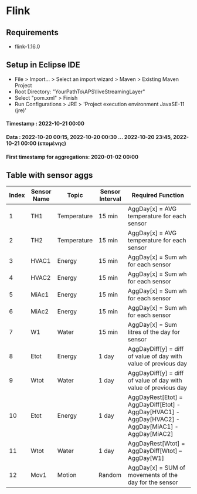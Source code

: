 
# Flink

## Requirements
- flink-1.16.0

## Setup in Eclipse IDE

- File > Import... > Select an import wizard > Maven > Existing Maven Project
- Root Directory: "YourPathTo\APS\liveStreamingLayer"
- Select "pom.xml" > Finish
- Run Configurations > JRE > 'Project execution environment JavaSE-11 (jre)'

#### Timestamp : 2022-10-21 00:00
#### Data : 2022-10-20 00:15, 2022-10-20 00:30 … 2022-10-20 23:45, 2022-10-21 00:00 (επομένης)
#### First timestamp for aggregations: 2020-01-02 00:00

## Table with sensor aggs
|Index|Sensor Name| Topic | Sensor Interval| Required Function|
| ---| --- | --- | --- | ---|
|1 |TH1 | Temperature | 15 min | AggDay[x] = AVG temperature for each sensor |
|2|TH2 | Temperature | 15 min| AggDay[x] = AVG temperature for each sensor | 
|3 | HVAC1| Energy | 15 min | AggDay[x] = Sum wh for each sensor | 
|4 | HVAC2| Energy | 15 min | AggDay[x] = Sum wh for each sensor | 
|5 | MiAc1| Energy | 15 min | AggDay[x] = Sum wh for each sensor|
|6 | MiAc2| Energy | 15 min | AggDay[x] = Sum wh for each sensor|
|7| W1 | Water | 15 min | AggDay[x] = Sum litres of the day for sensor |
|8 | Etot | Energy | 1 day | AggDayDiff[y] = diff of value of day with value of previous day|
|9|Wtot | Water | 1 day | AggDayDiff[y] =  diff of value of day with value of previous day |
|10 | Etot | Energy | 1 day| AggDayRest[Etot] = AggDayDiff[Etot] - AggDay[HVAC1] - AggDay[HVAC2] - AggDay[MiAC1] - AggDay[MiAC2] |
|11| Wtot | Water | 1 day | AggDayRest[Wtot] = AggDayDiff[Wtot] – AggDay[W1] |
|12| Mov1 | Motion | Random | AggDay[x] = SUM of movements of the day for the sensor|
